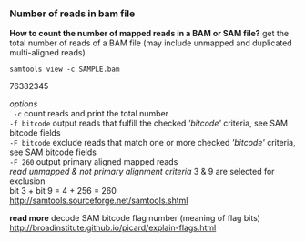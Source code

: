 ### Number of reads in bam file
__How to count the number of mapped reads in a BAM or SAM file?__
get the total number of reads of a BAM file (may include unmapped and duplicated multi-aligned reads)

```
samtools view -c SAMPLE.bam
```
  76382345

_options_<br>
  &ensp;```-c```  count reads and print the total number<br>
  ```-f bitcode```  output reads that fulfill the checked _'bitcode'_ criteria, see SAM bitcode fields<br>
  ```-F bitcode```  exclude reads that match one or more checked _'bitcode'_ criteria, see SAM bitcode fields<br>
  ```-F 260```  output primary aligned mapped reads<br>
                       _read unmapped & not primary alignment criteria_ 3 & 9 are selected for exclusion<br>
                       bit 3 + bit 9 = 4 + 256 = 260<br>
http://samtools.sourceforge.net/samtools.shtml<br>

__read more__
decode SAM bitcode flag number (meaning of flag bits)<br>
http://broadinstitute.github.io/picard/explain-flags.html<br>
